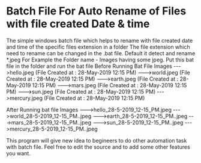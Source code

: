Batch File For Auto Rename of Files with file created Date & time
=================================================================
The simple windows batch file which helps to rename with file created date and time of the specific files extension in a folder 
The file extension which need to rename can be changed in the .bat file. Default it detect and rename *.jpeg
For Example the Folder name - Images having some jpeg. Put this bat file in the folder and run the bat file
Before Running Bat File
    Images 
    --->hello.jpeg          (File Created at : 28-May-2019 12:15 PM)
    --->world.jpeg          (File Created at : 28-May-2019 12:15 PM)
    --->earth.jpeg          (File Created at : 28-May-2019 12:15 PM)
    --->mars.jpeg           (File Created at : 28-May-2019 12:15 PM)
    --->sun.jpeg            (File Created at : 28-May-2019 12:15 PM)
    --->mercury.jpeg        (File Created at : 28-May-2019 12:15 PM)

After Running bat file
    Images
    --->hello_28-5-2019_12-15_PM.jpeg
    --->world_28-5-2019_12-15_PM..jpeg
    --->earth_28-5-2019_12-15_PM..jpeg
    --->mars_28-5-2019_12-15_PM..jpeg
    --->sun_28-5-2019_12-15_PM..jpeg
    --->mercury_28-5-2019_12-15_PM..jpeg


This program will give new idea to begineers to do other automation task with batch file.
Feel free to edit the source and to add some other features you want.
